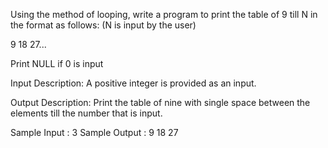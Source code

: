 Using the method of looping, write a program to print the table of 9 till N in the format as follows:
(N is input by the user)

9 18 27...

Print NULL if 0 is input

Input Description:
A positive integer is provided as an input.

Output Description:
Print the table of nine with single space between the elements till the number that is input.

Sample Input :
3
Sample Output :
9 18 27